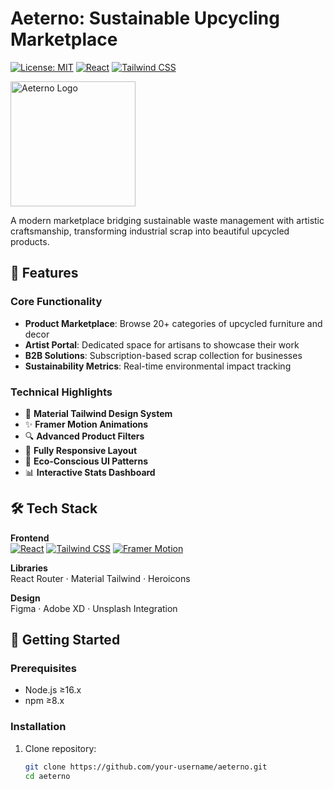 # Aeterno: Sustainable Upcycling Marketplace

[![License: MIT](https://img.shields.io/badge/License-MIT-green.svg)](https://opensource.org/licenses/MIT)
[![React](https://img.shields.io/badge/React-18.2-blue)](https://react.dev/)
[![Tailwind CSS](https://img.shields.io/badge/Tailwind_CSS-3.3-38B2AC)](https://tailwindcss.com/)

<img src="public/logo.svg" alt="Aeterno Logo" width="200"/>

A modern marketplace bridging sustainable waste management with artistic craftsmanship, transforming industrial scrap into beautiful upcycled products.

## 🌱 Features

### Core Functionality
- **Product Marketplace**: Browse 20+ categories of upcycled furniture and decor
- **Artist Portal**: Dedicated space for artisans to showcase their work
- **B2B Solutions**: Subscription-based scrap collection for businesses
- **Sustainability Metrics**: Real-time environmental impact tracking

### Technical Highlights
- 🎨 **Material Tailwind Design System**
- ✨ **Framer Motion Animations**
- 🔍 **Advanced Product Filters**
- 📱 **Fully Responsive Layout**
- 🌳 **Eco-Conscious UI Patterns**
- 📊 **Interactive Stats Dashboard**

## 🛠 Tech Stack

**Frontend**  
[![React](https://img.shields.io/badge/React-20232A?style=flat&logo=react)](https://reactjs.org/)
[![Tailwind CSS](https://img.shields.io/badge/Tailwind_CSS-38B2AC?style=flat&logo=tailwind-css)](https://tailwindcss.com/)
[![Framer Motion](https://img.shields.io/badge/Framer_Motion-0055FF?style=flat)](https://www.framer.com/motion/)

**Libraries**  
React Router · Material Tailwind · Heroicons

**Design**  
Figma · Adobe XD · Unsplash Integration

## 🚀 Getting Started

### Prerequisites
- Node.js ≥16.x
- npm ≥8.x

### Installation
1. Clone repository:
   ```bash
   git clone https://github.com/your-username/aeterno.git
   cd aeterno
